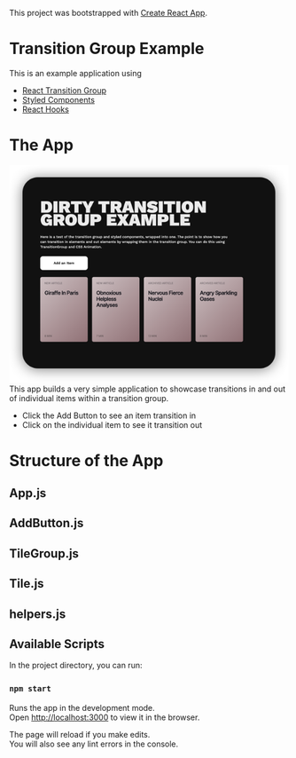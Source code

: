 This project was bootstrapped with [Create React App](https://github.com/facebook/create-react-app).

# Transition Group Example
This is an example application using

* [React Transition Group](https://github.com/reactjs/react-transition-group)
* [Styled Components](https://github.com/styled-components/styled-components)
* [React Hooks](https://reactjs.org/docs/hooks-reference.html)

# The App
![Screenshot](public/AppScreenshot.png)
This app builds a very simple application to showcase transitions in and out of individual items within a transition group.

* Click the Add Button to see an item transition in
* Click on the individual item to see it transition out

# Structure of the App
## App.js

## AddButton.js

## TileGroup.js

## Tile.js

## helpers.js


## Available Scripts

In the project directory, you can run:

### `npm start`

Runs the app in the development mode.<br />
Open [http://localhost:3000](http://localhost:3000) to view it in the browser.

The page will reload if you make edits.<br />
You will also see any lint errors in the console.

